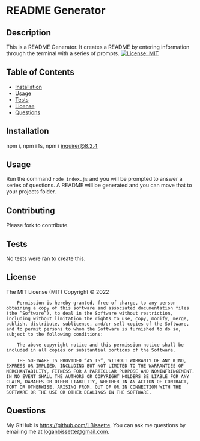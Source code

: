# README Generator

## Description

This is a README Generator. It creates a README by entering information through the terminal with a series of prompts. 
[![License: MIT](https://img.shields.io/badge/License-MIT-yellow.svg)](https://opensource.org/licenses/MIT)

## Table of Contents

- [Installation](#installation)
- [Usage](#usage)
- [Tests](#tests)
- [License](#license)
- [Questions](#questions)


## Installation

npm i, npm i fs, npm i inquirer@8.2.4

## Usage

Run the command ```node index.js``` and you will be prompted to answer a series of questions. A  README will be generated and you can move that to your projects folder.

## Contributing

Please fork to contribute.

## Tests

No tests were ran to create this.

## License

The MIT License (MIT)
        Copyright © 2022
        
        Permission is hereby granted, free of charge, to any person obtaining a copy of this software and associated documentation files (the “Software”), to deal in the Software without restriction, including without limitation the rights to use, copy, modify, merge, publish, distribute, sublicense, and/or sell copies of the Software, and to permit persons to whom the Software is furnished to do so, subject to the following conditions:
        
        The above copyright notice and this permission notice shall be included in all copies or substantial portions of the Software.
        
        THE SOFTWARE IS PROVIDED “AS IS”, WITHOUT WARRANTY OF ANY KIND, EXPRESS OR IMPLIED, INCLUDING BUT NOT LIMITED TO THE WARRANTIES OF MERCHANTABILITY, FITNESS FOR A PARTICULAR PURPOSE AND NONINFRINGEMENT. IN NO EVENT SHALL THE AUTHORS OR COPYRIGHT HOLDERS BE LIABLE FOR ANY CLAIM, DAMAGES OR OTHER LIABILITY, WHETHER IN AN ACTION OF CONTRACT, TORT OR OTHERWISE, ARISING FROM, OUT OF OR IN CONNECTION WITH THE SOFTWARE OR THE USE OR OTHER DEALINGS IN THE SOFTWARE.

## Questions

My GitHub is https://github.com/LBissette. You can ask me questions by emailing me at loganbissette@gmail.com.
